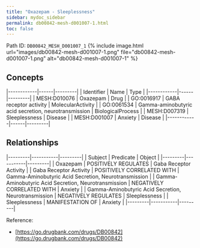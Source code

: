 ```yaml
---
title: "Oxazepam - Sleeplessness"
sidebar: mydoc_sidebar
permalink: db00842-mesh-d001007-1.html
toc: false 
---
```



Path ID: `DB00842_MESH_D001007_1`
{% include image.html url="images/db00842-mesh-d001007-1.png" file="db00842-mesh-d001007-1.png" alt="db00842-mesh-d001007-1" %}

## Concepts

|------------|------|---------|
| Identifier | Name | Type    |
|------------|------|---------|
| MESH:D010076 | Oxazepam | Drug |
| GO:0016917 | GABA receptor activity | MolecularActivity |
| GO:0061534 | Gamma-aminobutyric acid secretion, neurotransmission | BiologicalProcess |
| MESH:D007319 | Sleeplessness | Disease |
| MESH:D001007 | Anxiety | Disease |
|------------|------|---------|

## Relationships

|---------|-----------|---------|
| Subject | Predicate | Object  |
|---------|-----------|---------|
| Oxazepam | POSITIVELY REGULATES | Gaba Receptor Activity |
| Gaba Receptor Activity | POSITIVELY CORRELATED WITH | Gamma-Aminobutyric Acid Secretion, Neurotransmission |
| Gamma-Aminobutyric Acid Secretion, Neurotransmission | NEGATIVELY CORRELATED WITH | Anxiety |
| Gamma-Aminobutyric Acid Secretion, Neurotransmission | NEGATIVELY REGULATES | Sleeplessness |
| Sleeplessness | MANIFESTATION OF | Anxiety |
|---------|-----------|---------|

Reference: 
  - [https://go.drugbank.com/drugs/DB00842](https://go.drugbank.com/drugs/DB00842)
